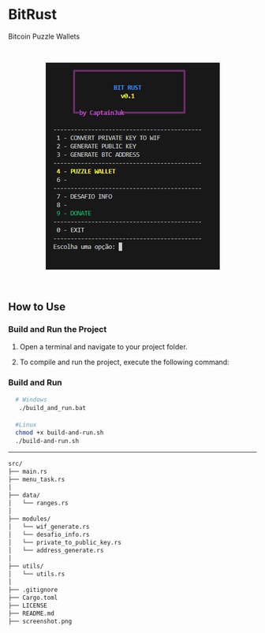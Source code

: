 # BitRust
Bitcoin Puzzle Wallets

<br/>

<p align="center">
  <img src="screenshot.png" alt="bithunter"/>
</p>

<br/>

## How to Use

### Build and Run the Project

1. Open a terminal and navigate to your project folder.

2. To compile and run the project, execute the following command:

### Build and Run

```bash
  # Windows
   ./build_and_run.bat

  #Linux
  chmod +x build-and-run.sh
  ./build-and-run.sh
```

---

```
src/
├── main.rs               
├── menu_task.rs              
│
├── data/                  
│   └── ranges.rs           
│
├── modules/             
│   └── wif_generate.rs
│   └── desafio_info.rs
│   └── private_to_public_key.rs
│   └── address_generate.rs
│
├── utils/
│   └── utils.rs
│
├── .gitignore
├── Cargo.toml
├── LICENSE
├── README.md
├── screenshot.png
```
